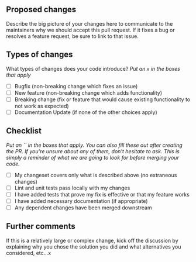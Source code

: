 Proposed changes
-------------------------------------------
Describe the big picture of your changes here to communicate to the maintainers why we should accept this pull request. If it fixes a bug or resolves a feature request, be sure to link to that issue.

Types of changes
-------------------------------------------
What types of changes does your code introduce?
_Put an `x` in the boxes that apply_

- [ ] Bugfix (non-breaking change which fixes an issue)
- [ ] New feature (non-breaking change which adds functionality)
- [ ] Breaking change (fix or feature that would cause existing functionality to not work as expected)
- [ ] Documentation Update (if none of the other choices apply)

Checklist
-------------------------------------------
_Put an `` in the boxes that apply. You can also fill these out after creating the PR. If you're unsure about any of them, don't hesitate to ask. This is simply a reminder of what we are going to look for before merging your code._

- [ ] My changeset covers only what is described above (no extraneous changes)
- [ ] Lint and unit tests pass locally with my changes
- [ ] I have added tests that prove my fix is effective or that my feature works
- [ ] I have added necessary documentation (if appropriate)
- [ ] Any dependent changes have been merged downstream

Further comments
-------------------------------------------
If this is a relatively large or complex change, kick off the discussion by explaining why you chose the solution you did and what alternatives you considered, etc...x
